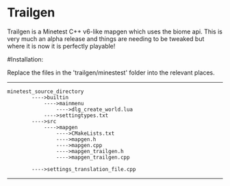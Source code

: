 # Trailgen
Trailgen is a Minetest C++ v6-like mapgen which uses the biome api.
This is very much an alpha release and things are needing to be tweaked but where it is now it is perfectly playable!

#Installation:

Replace the files in the 'trailgen/minestest' folder into the relevant places.

---------
~~~
minetest_source_directory
		---->builtin
			---->mainmenu
				---->dlg_create_world.lua
			---->settingtypes.txt
		---->src
			---->mapgen
				---->CMakeLists.txt
				---->mapgen.h
				---->mapgen.cpp
				---->mapgen_trailgen.h
				---->mapgen_trailgen.cpp

		---->settings_translation_file.cpp
~~~
----------
